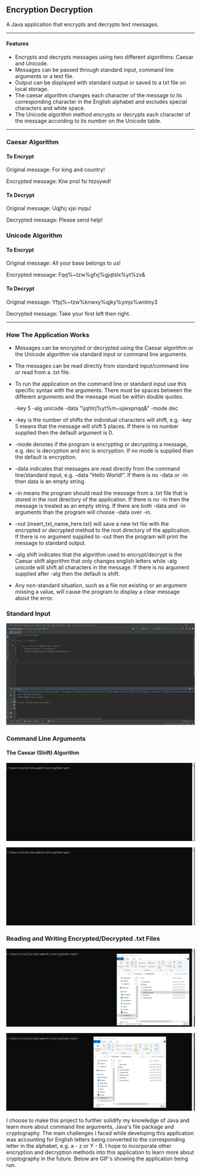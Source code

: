## Encryption Decryption ##
A Java application that encrypts and decrypts text messages.

-------------

#### Features ####
* Encrypts and decrypts messages using two different algorithms: Caesar and Unicode.
* Messages can be passed through standard input, command line arguments or a text file.
* Output can be displayed with standard output or saved to a txt file on local storage.
* The caesar algorithm changes each character of the message to its corresponding character in the English alphabet and excludes special characters and white space.
* The Unicode algorithm method encrypts or decrypts each
  character of the message according to its number on the Unicode table.
-------------
### Caesar Algorithm ###
#### To Encrypt ####
Original message: For king and country!

Encrypted message: Ktw pnsl fsi htzsywd!
#### To Decrypt ####
Original message: Uqjfxj xjsi mjqu!

Decrypted message: Please send help!

### Unicode Algorithm ###
#### To Encrypt ####
Original message:  All your base belongs to us!

Encrypted message: Fqq%~tzw%gfxj%gjqtslx%yt%zx&

#### To Decrypt ####
Original message: Yfpj%~tzw%knwxy%qjky%ymjs%wnlmy3

Decrypted message: Take your first left then right.

-------------

### How The Application Works ###

* Messages can be  encrypted or decrypted using the Caesar algorithm or the Unicode algorithm via standard input or command line arguments.
* The messages can be read directly from standard input/command line or read from a .txt file. 
* To run the application on the command line or standard input use this specific syntax with the arguments. There must be spaces between the different arguments and the 
  message must be within double quotes.

  -key 5 -alg unicode -data "\jqhtrj%yt%m~ujwxpnqq&" -mode dec

* -key is the number of shifts the individual characters will shift, e.g. -key 5 means that the message will shift 5 places. If there is no number supplied then the default 
  argument is 0.
* -mode denotes if the program is encrypting or decrypting a message, e.g. dec is decryption and enc is encryption. If no mode is supplied than the default is encryption.
* -data indicates that messages are read directly from the command line/standard input, e.g. -data "Hello World!". If there is no -data or -in then data is an empty string.
* -in means the program should read the message from a .txt file that is stored in the root directory of the application. If there is no -in then the message is treated as an 
  empty string. If there are both -data and -in arguments than the program will choose -data over -in.
* -out {insert_txt_name_here.txt} will save a new txt file with the encrypted or decrypted method to the root directory of the application. If there is no argument supplied to 
  -out then the program will print the message to standard output.
* -alg shift indicates that the algorithm used to encrypt/decrypt is the Caesar shift algorithm that only changes english letters while -alg unicode will shift all characters 
  in the message. If there is no argument supplied after -alg then the default is shift.
* Any non-standard situation, such as a file not existing or an argument missing a value, will cause the program to display a clear message about the error.

### Standard Input

![standard input](https://github.com/csmithswim/EncryptionDecryption/blob/main/images/standard%20input%20screenshot.png)

### Command Line Arguments

#### The Caesar (Shift) Algorithm 

![shift_alg_encrypt](https://github.com/csmithswim/EncryptionDecryption/blob/main/images/command%20line%20argument%201.gif)

![shift_alg_decrypt](https://github.com/csmithswim/EncryptionDecryption/blob/main/images/command%20line%20argument%202.gif)


### Reading and Writing Encrypted/Decrypted .txt Files

![unicode_alg_encrypt](https://github.com/csmithswim/EncryptionDecryption/blob/main/images/command%20line%20argument%203.gif)

![unicode_alg_decrypt](https://github.com/csmithswim/EncryptionDecryption/blob/main/images/command%20line%20argument%204.gif)




I choose to make this project to further solidify my knowledge of Java and learn more about command line arguments, Java's file 
package and cryptography. The main challenges I faced while developing this application was accounting for English letters being converted to the corresponding letter in the 
alphabet, e.g. a - z or Y - B. I hope to incorporate other encryption and decryption methods into this application to learn more about cryptography in the future. Below are 
GIF's showing the application being run.